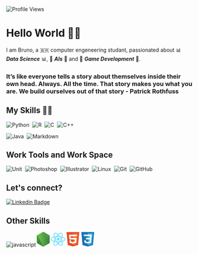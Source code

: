 ![Profile Views](http://estruyf-github.azurewebsites.net/api/VisitorHit?user=LilPj&repo=LilPj&countColorcountColor)
# Hello World 👋😄

 I am Bruno, a 🇧🇷 computer engeneering studant, passionated about 📊 ***Data Science*** 📊, 🤖 ***AIs*** 🤖 and 👾 ***Game Development*** 👾.

### It’s like everyone tells a story about themselves inside their own head. Always. All the time. That story makes you what you are. We build ourselves out of that story - Patrick Rothfuss


## My Skills 🤹🏽

![Python](https://img.shields.io/badge/python-%2314354C.svg?&style=for-the-badge&logo=python&logoColor=white)&nbsp;
![R](https://img.shields.io/badge/-R-05122A?style=flat&logo=r)&nbsp;
![C](https://img.shields.io/badge/c-%2300599C.svg?&style=for-the-badge&logo=c&logoColor=white)&nbsp;
![C++](https://img.shields.io/badge/c++-%2300599C.svg?&style=for-the-badge&logo=c%2B%2B&ogoColor=white)&nbsp;

![Java](https://img.shields.io/badge/-Java-05122A?style=flat&logo=Java&logoColor=white)&nbsp;
![Markdown](https://img.shields.io/badge/-Markdown-05122A?style=flat&logo=markdown)&nbsp;





## Work Tools and Work Space
![Unit](https://img.shields.io/badge/-Unit-05122A?style=flat&logo=game&logoColor=white)&nbsp;
![Photoshop](https://img.shields.io/badge/-Photoshop-05122A?style=flat&logo=adobe&logoColor=white)&nbsp;
![Illustrator](https://img.shields.io/badge/-Illustrator-05122A?style=flat&logo=adobe&logoColor=white)&nbsp;
![Linux](https://img.shields.io/badge/-Linux-05122A?style=flat&logo=linux&logoColor=white)&nbsp;
![Git](https://img.shields.io/badge/-Git-05122A?style=flat&logo=git)&nbsp;
![GitHub](https://img.shields.io/badge/-GitHub-05122A?style=flat&logo=github)&nbsp;

## Let's connect? 
[![Linkedin Badge](https://img.shields.io/badge/-LinkedIn-blue?style=flat-square&logo=Linkedin&logoColor=white&link=https://www.linkedin.com/in/fagnerpsantos/)](https://www.linkedin.com/in/bruno-vin%C3%ADcius-costa-oliveira-9a59991b0/)




## Other Skills

<img src="https://cdn.icon-icons.com/icons2/2108/PNG/512/javascript_icon_130900.png" alt="javascript" width="40" height="40" style="max-width:100%;"></img><img src="https://raw.githubusercontent.com/devicons/devicon/master/icons/nodejs/nodejs-original.svg" alt="node" width="40" height="40" style="max-width:100%;"></img><img src="https://raw.githubusercontent.com/devicons/devicon/master/icons/react/react-original.svg" alt="react" width="40" height="40" style="max-width:100%;"></img><img src="https://raw.githubusercontent.com/devicons/devicon/master/icons/html5/html5-original.svg" alt="html5" width="40" height="40" style="max-width:100%;"></img><img src="https://raw.githubusercontent.com/devicons/devicon/master/icons/css3/css3-original.svg" alt="css" width="40" height="40" style="max-width:100%;"></img>






<!--
**LilPaje/LilPaje** is a ✨ _special_ ✨ repository because its `README.md` (this file) appears on your GitHub profile.

Here are some ideas to get you started:

- 🔭 I’m currently working on ...
- 🌱 I’m currently learning ...
- 👯 I’m looking to collaborate on ...
- 🤔 I’m looking for help with ...
- 💬 Ask me about ...
- 📫 How to reach me: ...
- 😄 Pronouns: ...
- ⚡ Fun fact: ...
-->
